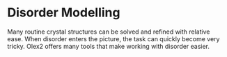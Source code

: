 # Disorder Modelling
Many routine crystal structures can be solved and refined with relative ease. When disorder enters the picture, the task can quickly become very tricky. Olex2 offers many tools that make working with disorder easier.
